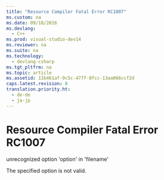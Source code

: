 ```yaml
---
title: "Resource Compiler Fatal Error RC1007"
ms.custom: na
ms.date: 09/18/2016
ms.devlang: 
  - C++
ms.prod: visual-studio-dev14
ms.reviewer: na
ms.suite: na
ms.technology: 
  - devlang-csharp
ms.tgt_pltfrm: na
ms.topic: article
ms.assetid: 11b461af-9c5c-477f-8fcc-13aa066ccf2d
caps.latest.revision: 8
translation.priority.ht: 
  - de-de
  - ja-jp
---
```

# Resource Compiler Fatal Error RC1007
unrecognized option 'option' in 'filename'  
  
 The specified option is not valid.